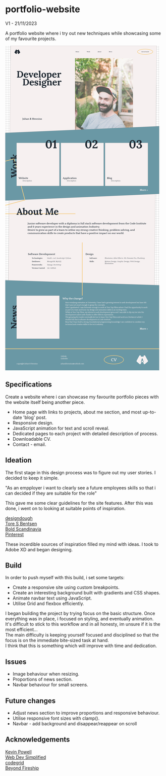 # portfolio-website

V1 - 21/11/2023

A portfolio website where i try out new techniques while showcasing some of my favourite projects. 


![Image of initial website design](assets/images/site-design.png)  

## Specifications

Create a website where i can showcase my favourite portfolio pieces with the website itself being another piece.

- Home page with links to projects, about me section, and most up-to-date 'blog' post. 
- Responsive design. 
- JavaScript animation for text and scroll reveal.
- Dedicated pages to each project with detailed description of process.
- Downloadable CV.
- Contact - email.


## Ideation

The first stage in this design process was to figure out my user stories. I decided to keep it simple.

"As an empployer i want to clearly see a future employees skills so that i can decided if they are suitable for the role"

This gave me some clear guidelines for the site features. After this was done, i went on to  looking at suitable points of inspiration. 

[designdough](https://designdough.co.uk/)  
[Tore S Bentsen](https://www.torebentsen.com/)  
[Bold Scandinavia](https://www.boldscandinavia.com/)  
[Pinterest](https://www.pinterest.co.uk/johanbhennius/web-dev/)  

These incerdible sources of inspiration filled my mind with ideas. I took to Adobe XD and began designing.

## Build

In order to push myself with this build, i set some targets:

- Create a responsive site using custom breakpoints.
- Create an interesting background built with gradients and CSS shapes.
- Animate navbar text using JavaScript.
- Utilise Grid and flexbox efficiently.

I began building the project by trying focus on the basic structure. Once everything was in place, i focused on styling, and eventually animation.   
It's difficult to stick to this workflow and in all honesty, im unsure if it is the most efficient...   
The main difficulty is keeping yourself focused and disciplined so that the focus is on the immediate bite-sized task at hand.   
I think that this is something which will improve with time and dedication. 

## Issues

- Image behaviour when resizing.
- Proportions of news section.
- Navbar behaviour for small screens.

## Future changes

- Adjust news section to improve proportions and responsive behaviour.
- Utilise responsive font sizes with clamp().
- Navbar - add background and disappear/reappear on scroll 

## Acknowledgements

[Kevin Powell](https://www.youtube.com/@KevinPowell)  
[Web Dev Simplified](https://www.youtube.com/@WebDevSimplified)  
[codegrid](https://www.youtube.com/@codegrid)  
[Beyond Fireship](https://www.youtube.com/@beyondfireship)  
